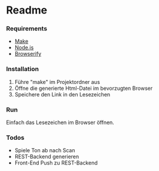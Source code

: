 # Readme

### Requirements

* [Make]()
* [Node.js]()
* [Browserify]()

### Installation

1. Führe "make" im Projektordner aus
2. Öffne die generierte Html-Datei im bevorzugten Browser
3. Speichere den Link in den Lesezeichen

### Run

Einfach das Lesezeichen im Browser öffnen.

### Todos

* Spiele Ton ab nach Scan
* REST-Backend generieren
* Front-End Push zu REST-Backend

